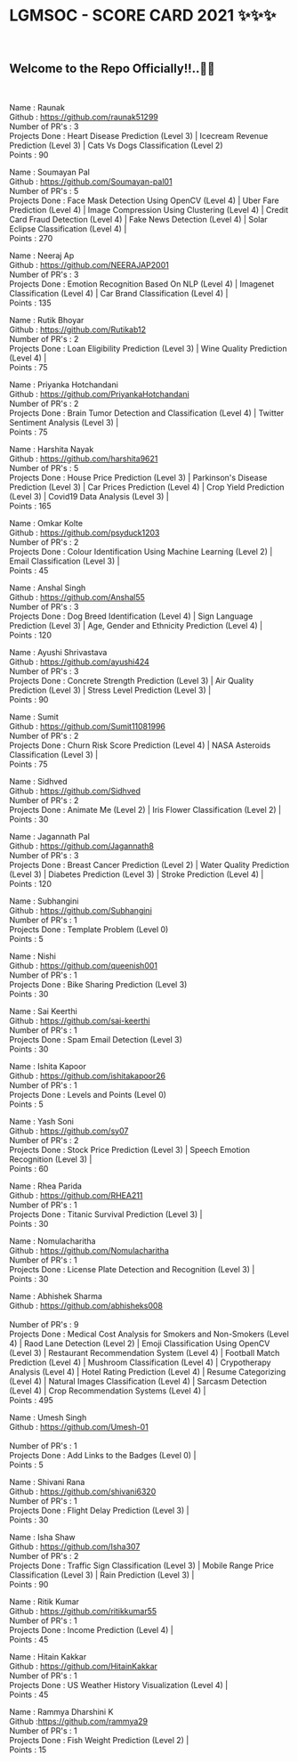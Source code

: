 <h1> LGMSOC - SCORE CARD 2021 ✨✨✨ </h1> <br>
<h2> Welcome to the Repo Officially!!..🙌👏 </h2> <br>

  
Name : Raunak <br>
Github : https://github.com/raunak51299 <br>
Number of PR's : 3 <br>
Projects Done : Heart Disease Prediction (Level 3) | Icecream Revenue Prediction (Level 3) | Cats Vs Dogs Classification (Level 2) <br>
Points : 90 <br>

Name : Soumayan Pal <br>
Github : https://github.com/Soumayan-pal01 <br>
Number of PR's : 5 <br>
Projects Done : Face Mask Detection Using OpenCV (Level 4) | Uber Fare Prediction (Level 4) | Image Compression Using Clustering (Level 4) | Credit Card Fraud Detection (Level 4) | Fake News Detection (Level 4) | Solar Eclipse Classification (Level 4) | <br>
Points : 270 <br>

Name : Neeraj Ap <br>
Github : https://github.com/NEERAJAP2001 <br>
Number of PR's : 3 <br>
Projects Done : Emotion Recognition Based On NLP (Level 4) | Imagenet Classification (Level 4) | Car Brand Classification (Level 4) | <br>
Points : 135 <br>

Name : Rutik Bhoyar <br>
Github : https://github.com/Rutikab12 <br> 
Number of PR's : 2 <br>
Projects Done : Loan Eligibility Prediction (Level 3) |  Wine Quality Prediction (Level 4) |  <br>
Points : 75 <br>

Name : Priyanka Hotchandani <br>
Github : https://github.com/PriyankaHotchandani <br>
Number of PR's : 2 <br>
Projects Done : Brain Tumor Detection and Classification (Level 4) | Twitter Sentiment Analysis (Level 3) | <br>
Points : 75 <br>

Name : Harshita Nayak <br>
Github : https://github.com/harshita9621 <br>
Number of PR's : 5 <br>
Projects Done : House Price Prediction (Level 3) | Parkinson's Disease Prediction (Level 3) | Car Prices Prediction (Level 4) | Crop Yield Prediction (Level 3) | Covid19 Data Analysis (Level 3) | <br>
Points : 165 <br>

Name : Omkar Kolte <br>
Github : https://github.com/psyduck1203 <br>
Number of PR's : 2 <br>
Projects Done : Colour Identification Using Machine Learning (Level 2) | Email Classification (Level 3) | <br>
Points : 45 <br>

Name : Anshal Singh <br>
Github : https://github.com/Anshal55 <br>
Number of PR's : 3 <br>
Projects Done : Dog Breed Identification (Level 4) | Sign Language Prediction (Level 3) | Age, Gender and Ethnicity Prediction (Level 4) | <br>
Points : 120 <br>

Name : Ayushi Shrivastava <br>
Github : https://github.com/ayushi424 <br>
Number of PR's : 3 <br>
Projects Done : Concrete Strength Prediction (Level 3) | Air Quality Prediction (Level 3) | Stress Level Prediction (Level 3) | <br>
Points : 90 <br>

Name : Sumit <br>
Github : https://github.com/Sumit11081996 <br>
Number of PR's : 2 <br>
Projects Done : Churn Risk Score Prediction (Level 4) | NASA Asteroids Classification (Level 3) | <br>
Points : 75 <br>

Name : Sidhved <br>
Github : https://github.com/Sidhved <br>
Number of PR's : 2 <br>
Projects Done : Animate Me (Level 2) | Iris Flower Classification (Level 2) | <br>
Points : 30 <br>

Name : Jagannath Pal <br>
Github : https://github.com/Jagannath8 <br>
Number of PR's : 3 <br>
Projects Done : Breast Cancer Prediction (Level 2) | Water Quality Prediction (Level 3) | Diabetes Prediction (Level 3) | Stroke Prediction (Level 4) | <br>
Points : 120 <br>

Name : Subhangini <br>
Github : https://github.com/Subhangini <br>
Number of PR's : 1 <br>
Projects Done : Template Problem (Level 0) <br>
Points : 5 <br> 

Name : Nishi <br>
Github : https://github.com/queenish001 <br>
Number of PR's : 1 <br>
Projects Done : Bike Sharing Prediction (Level 3) <br>
Points : 30 <br>

Name : Sai Keerthi <br>
Github : https://github.com/sai-keerthi <br>
Number of PR's : 1 <br>
Projects Done : Spam Email Detection (Level 3) <br>
Points : 30 <br>

Name : Ishita Kapoor <br>
Github : https://github.com/ishitakapoor26 <br>
Number of PR's : 1 <br>
Projects Done : Levels and Points (Level 0) <br>
Points : 5 <br>

Name : Yash Soni <br>
Github : https://github.com/sy07 <br>
Number of PR's : 2 <br>
Projects Done : Stock Price Prediction (Level 3) | Speech Emotion Recognition (Level 3) | <br>
Points : 60 <br>

Name : Rhea Parida <br>
Github : https://github.com/RHEA211 <br>
Number of PR's : 1 <br>
Projects Done : Titanic Survival Prediction (Level 3) |  <br>
Points : 30  <br>

Name : Nomulacharitha <br>
Github : https://github.com/Nomulacharitha <br>
Number of PR's : 1 <br>
Projects Done : License Plate Detection and Recognition (Level 3) |  <br>
Points : 30 <br>

Name : Abhishek Sharma <br>
Github : https://github.com/abhisheks008 <br> <br>
Number of PR's : 9 <br>
Projects Done : Medical Cost Analysis for Smokers and Non-Smokers (Level 4) | Raod Lane Detection (Level 2) | Emoji Classification Using OpenCV (Level 3) | Restaurant Recommendation System (Level 4) | Football Match Prediction (Level 4) | Mushroom Classification (Level 4) | Crypotherapy Analysis (Level 4) | Hotel Rating Prediction (Level 4) | Resume Categorizing (Level 4) | Natural Images Classification (Level 4) | Sarcasm Detection (Level 4) | Crop Recommendation Systems (Level 4) | <br>
Points : 495  <br>

Name : Umesh Singh <br>
Github : https://github.com/Umesh-01 <br> <br>
Number of PR's : 1 <br>
Projects Done : Add Links to the Badges (Level 0) | <br>
Points : 5 <br>

Name : Shivani Rana <br>
Github : https://github.com/shivani6320 <br>
Number of PR's : 1 <br>
Projects Done : Flight Delay Prediction (Level 3) | <br>
Points : 30 <br>

Name : Isha Shaw <br>
Github : https://github.com/Isha307 <br>
Number of PR's : 2 <br>
Projects Done : Traffic Sign Classification (Level 3) | Mobile Range Price Classification (Level 3) | Rain Prediction (Level 3) | <br>
Points : 90 <br>

Name : Ritik Kumar <br>
Github : https://github.com/ritikkumar55 <br>
Number of PR's : 1 <br>
Projects Done : Income Prediction (Level 4) | <br>
Points : 45 <br>

Name : Hitain Kakkar <br>
Github : https://github.com/HitainKakkar <br>
Number of PR's : 1 <br>
Projects Done : US Weather History Visualization (Level 4) | <br>
Points : 45 <br>

Name : Rammya Dharshini K <br>
Github :https://github.com/rammya29 <br>
Number of PR's : 1 <br>
Projects Done : Fish Weight Prediction (Level 2) | <br>
Points : 15 <br>


